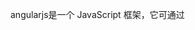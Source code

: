 angularjs是一个 JavaScript 框架，它可通过 <script> 标签添加到 HTML 页面

----

* 主要是有这几个步骤
  
  * ng-app 指令定义一个 AngularJS 应用程序。

  * ng-model 指令把元素值（比如输入域的值）绑定到应用程序。

  * ng-bind 指令把应用程序数据绑定到 HTML 视图。

* 演示代码

```html

<body  ng-app='myapp'>
<body ng-app="myApp">
<script src="js/app.js"></script>
<script src="js/controllers/MainController.js"></script>
```

